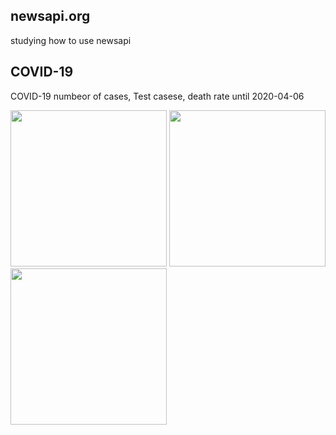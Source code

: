 ## newsapi.org

studying how to use newsapi

## COVID-19
COVID-19 numbeor of cases, Test casese, death rate until 2020-04-06


<img src="https://user-images.githubusercontent.com/53068928/78623340-62839300-78c2-11ea-96ed-533994fe18b3.png" width="250px"></img>
<img src="https://user-images.githubusercontent.com/53068928/78623343-644d5680-78c2-11ea-8cf7-db90ca719668.png" width="250px"></img>
<img src="https://user-images.githubusercontent.com/53068928/78623346-66afb080-78c2-11ea-85f9-e64ab539ed83.png" width="250px"></img>
